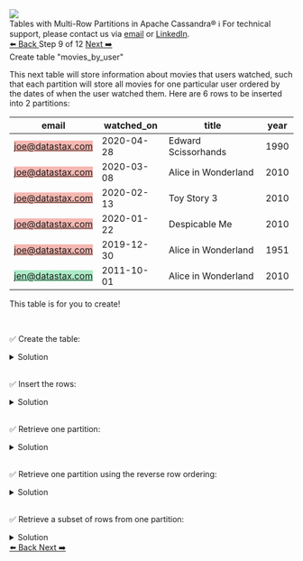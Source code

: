 <!-- TOP -->
<div class="top">
  <img src="https://datastax-academy.github.io/katapod-shared-assets/images/ds-academy-logo.svg" />
  <div class="scenario-title-section">
    <span class="scenario-title">Tables with Multi-Row Partitions in Apache Cassandra®</span>
    <span class="scenario-subtitle">ℹ️ For technical support, please contact us via <a href="mailto:aleksandr.volochnev@datastax.com">email</a> or <a href="https://dtsx.io/aleks">LinkedIn</a>.</span>
  </div>
</div>

<!-- NAVIGATION -->
<div id="navigation-top" class="navigation-top">
 <a href='command:katapod.loadPage?[{"step":"step8-cassandra"}]'
   class="btn btn-dark navigation-top-left">⬅️ Back
 </a>
<span class="step-count"> Step 9 of 12</span>
 <a href='command:katapod.loadPage?[{"step":"step10-cassandra"}]'
    class="btn btn-dark navigation-top-right">Next ➡️
  </a>
</div>

<!-- CONTENT -->

<div class="step-title">Create table "movies_by_user"</div>

This next table will store information about movies that users watched, 
such that each partition will store all movies for one particular user 
ordered by the dates of when the user watched them. Here are 6 rows to be inserted into 2 partitions:

| email            | watched_on | title               | year |
|------------------|------------|---------------------|------|
| <span style="background-color:#F5B7B1">joe@datastax.com</span> | 2020-04-28 | Edward Scissorhands | 1990 |
| <span style="background-color:#F5B7B1">joe@datastax.com</span> | 2020-03-08 | Alice in Wonderland | 2010 | 
| <span style="background-color:#F5B7B1">joe@datastax.com</span> | 2020-02-13 |         Toy Story 3 | 2010 |
| <span style="background-color:#F5B7B1">joe@datastax.com</span> | 2020-01-22 |       Despicable Me | 2010 |
| <span style="background-color:#F5B7B1">joe@datastax.com</span> | 2019-12-30 | Alice in Wonderland | 1951 |
| <span style="background-color:#ABEBC6">jen@datastax.com</span> | 2011-10-01 | Alice in Wonderland | 2010 |


This table is for you to create!

<br/>

✅ Create the table:
<details>
  <summary>Solution</summary>

```
CREATE TABLE IF NOT EXISTS movies_by_user (
  email TEXT,
  title TEXT,
  year INT,
  watched_on DATE,
  PRIMARY KEY ((email), watched_on, title, year)
) WITH CLUSTERING ORDER BY (watched_on DESC, title ASC, year ASC);
```

</details>

<br/>

✅ Insert the rows:
<details>
  <summary>Solution</summary>

```
INSERT INTO movies_by_user (email, watched_on, title, year) 
VALUES ('joe@datastax.com', '2020-01-22', 'Despicable Me', 2010);
INSERT INTO movies_by_user (email, watched_on, title, year) 
VALUES ('joe@datastax.com', '2020-02-13', 'Toy Story 3', 2010);
INSERT INTO movies_by_user (email, watched_on, title, year) 
VALUES ('joe@datastax.com', '2019-12-30', 'Alice in Wonderland', 1951);
INSERT INTO movies_by_user (email, watched_on, title, year) 
VALUES ('joe@datastax.com', '2020-03-08', 'Alice in Wonderland', 2010);
INSERT INTO movies_by_user (email, watched_on, title, year) 
VALUES ('joe@datastax.com', '2020-04-28', 'Edward Scissorhands', 1990);
INSERT INTO movies_by_user (email, watched_on, title, year) 
VALUES ('jen@datastax.com', '2011-10-01', 'Alice in Wonderland', 2010);
```

</details>

<br/>

✅ Retrieve one partition:
<details>
  <summary>Solution</summary>

```
SELECT * FROM movies_by_user
WHERE email = 'joe@datastax.com';
```

</details>

<br/>

✅ Retrieve one partition using the reverse row ordering:
<details>
  <summary>Solution</summary>

```
SELECT * FROM movies_by_user
WHERE email = 'joe@datastax.com'
ORDER BY watched_on ASC;
```

</details>

<br/>

✅ Retrieve a subset of rows from one partition:
<details>
  <summary>Solution</summary>

```
SELECT * FROM movies_by_user
WHERE email = 'joe@datastax.com'
  AND watched_on > '2020-01-01';
```

</details>

<!-- NAVIGATION -->
<div id="navigation-bottom" class="navigation-bottom">
 <a href='command:katapod.loadPage?[{"step":"step8-cassandra"}]'
   class="btn btn-dark navigation-bottom-left">⬅️ Back
 </a>
 <a href='command:katapod.loadPage?[{"step":"step10-cassandra"}]'
    class="btn btn-dark navigation-bottom-right">Next ➡️
  </a>
</div>

